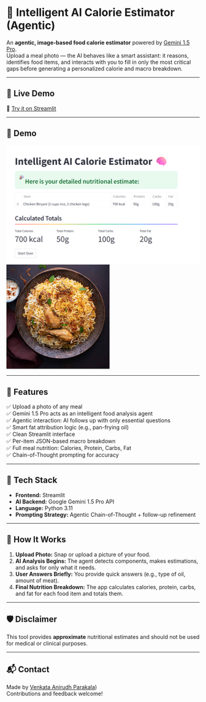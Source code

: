 # 🧠 Intelligent AI Calorie Estimator (Agentic)

An **agentic, image-based food calorie estimator** powered by [Gemini 1.5 Pro](https://deepmind.google/discover/blog/google-gemini-next-generation-models/).  
Upload a meal photo — the AI behaves like a smart assistant: it reasons, identifies food items, and interacts with you to fill in only the most critical gaps before generating a personalized calorie and macro breakdown.

---

## 📍 Live Demo

🔗 [Try it on Streamlit](https://calorie-estimator-agent.streamlit.app/)

---

## 📸 Demo

![demo](demo.png)  
![biriyani](biriyani.png)

---

## 🚀 Features

✅ Upload a photo of any meal  
✅ Gemini 1.5 Pro acts as an intelligent food analysis agent  
✅ Agentic interaction: AI follows up with only essential questions  
✅ Smart fat attribution logic (e.g., pan-frying oil)  
✅ Clean Streamlit interface  
✅ Per-item JSON-based macro breakdown  
✅ Full meal nutrition: Calories, Protein, Carbs, Fat  
✅ Chain-of-Thought prompting for accuracy  

---

## 🔧 Tech Stack

- **Frontend:** Streamlit  
- **AI Backend:** Google Gemini 1.5 Pro API  
- **Language:** Python 3.11  
- **Prompting Strategy:** Agentic Chain-of-Thought + follow-up refinement  

---

## 🧪 How It Works

1. **Upload Photo:** Snap or upload a picture of your food.
2. **AI Analysis Begins:** The agent detects components, makes estimations, and asks for only what it needs.
3. **User Answers Briefly:** You provide quick answers (e.g., type of oil, amount of meat).
4. **Final Nutrition Breakdown:** The app calculates calories, protein, carbs, and fat for each food item and totals them.

---

## 🛡️ Disclaimer

This tool provides **approximate** nutritional estimates and should not be used for medical or clinical purposes.

---

## 📬 Contact

Made by [Venkata Anirudh Parakala](https://www.linkedin.com/in/anirudh-parakala/))  
Contributions and feedback welcome!
